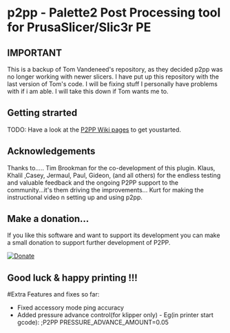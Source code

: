 # p2pp - **Palette2 Post Processing tool for PrusaSlicer/Slic3r PE**

## IMPORTANT
This is a backup of Tom Vandeneed's repository, as they decided p2pp was no longer working with newer slicers. 
I have put up this repository with the last version of Tom's code. 
I will be fixing stuff I personally have problems with if i am able.
I will take this down if Tom wants me to.

## Getting strarted
TODO:
Have a look at the [P2PP Wiki pages](https://github.com/ThomasNyk/p2ppUnofficial) to get youstarted.


## Acknowledgements

Thanks to.....
Tim Brookman for the co-development of this plugin.
Klaus, Khalil ,Casey, Jermaul, Paul, Gideon,   (and all others) for the endless testing and valuable feedback and the ongoing P2PP support to the community...it's them driving the improvements...
Kurt for making the instructional video n setting up and using p2pp.

## Make a donation...

If you like this software and want to support its development you can make a small donation to support further development of P2PP.

[![Donate](https://img.shields.io/badge/Donate-PayPal-green.svg)](https://www.paypal.com/cgi-bin/webscr?cmd=_donations&business=t.vandeneede@pandora.be&lc=EU&item_name=Donation+to+P2PP+Developer&no_note=0&cn=&currency_code=EUR&bn=PP-DonationsBF:btn_donateCC_LG.gif:NonHosted)



## **Good luck & happy printing !!!**

#Extra Features and fixes so far:
- Fixed accessory mode ping accuracy
- Added pressure advance control(for klipper only) - Eg(in printer start gcode): ;P2PP PRESSURE_ADVANCE_AMOUNT=0.05




